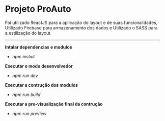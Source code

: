 # Projeto ProAuto

Foi utilizado ReactJS para a aplicação do layout e de suas funcionalidades,
Utilizado Firebase para armazenamento dos dados e
Utilizado o SASS para a estilização do layout.
_____________

**Intalar dependencias e modulos**
- *npm install*

**Executar o modo desenvolvedor**
- *npm run dev*

**Executar a contrução dos modulos**
- *npm run build*

**Executar a pre-visualização final da contrução**
- *npm run preview*
